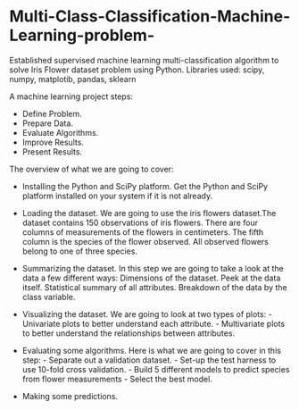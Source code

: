 # Multi-Class-Classification-Machine-Learning-problem-
Established supervised machine learning multi-classification algorithm to solve Iris Flower dataset problem using Python. Libraries used: scipy, numpy, matplotib, pandas, sklearn



A machine learning project steps:

- Define Problem.
- Prepare Data.
- Evaluate Algorithms.
- Improve Results.
- Present Results.

The overview of what we are going to cover:

- Installing the Python and SciPy platform.
          Get the Python and SciPy platform installed on your system if it is not already.
- Loading the dataset.
          We are going to use the iris flowers dataset.The dataset contains 150 observations of iris flowers.                           There are four columns of measurements of the flowers in centimeters. The fifth column is the species of the flower           observed. All observed flowers belong to one of three species.


- Summarizing the dataset.
                  In this step we are going to take a look at the data a few different ways:
                  Dimensions of the dataset.
                  Peek at the data itself.
                  Statistical summary of all attributes.
                  Breakdown of the data by the class variable.

- Visualizing the dataset.
                  We are going to look at two types of plots:
                         - Univariate plots to better understand each attribute.
                         - Multivariate plots to better understand the relationships between attributes.
- Evaluating some algorithms.
                  Here is what we are going to cover in this step:
                         - Separate out a validation dataset.
                         - Set-up the test harness to use 10-fold cross validation.
                         - Build 5 different models to predict species from flower measurements
                         - Select the best model.
- Making some predictions.


